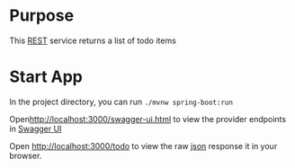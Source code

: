# Purpose
This [REST](https://en.wikipedia.org/wiki/Representational_state_transfer) service returns a list of todo items

# Start App

In the project directory, you can run `./mvnw spring-boot:run`

Open[http://localhost:3000/swagger-ui.html](http://localhost:3000/swagger-ui.html) to view the provider endpoints in [Swagger UI](https://swagger.io/tools/swagger-ui/)

Open [http://localhost:3000/todo](http://localhost:3000/todo) to view the raw [json](https://en.wikipedia.org/wiki/JSON) response it in your browser.